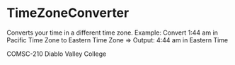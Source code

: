 # TimeZoneConverter
Converts your time in a different time zone.
Example:
Convert 1:44 am in Pacific Time Zone to Eastern Time Zone => Output: 4:44 am in Eastern Time

COMSC-210
Diablo Valley College
